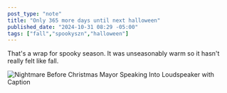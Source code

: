 ```yaml
---
post_type: "note" 
title: "Only 365 more days until next halloween"
published_date: "2024-10-31 08:29 -05:00"
tags: ["fall","spookyszn","halloween"]
---
```


That's a wrap for spooky season. It was unseasonably warm so it hasn't really felt like fall.

![Nightmare Before Christmas Mayor Speaking Into Loudspeaker with Caption](/api/files/images/365-days-nightmare-before-christmas.jpg)